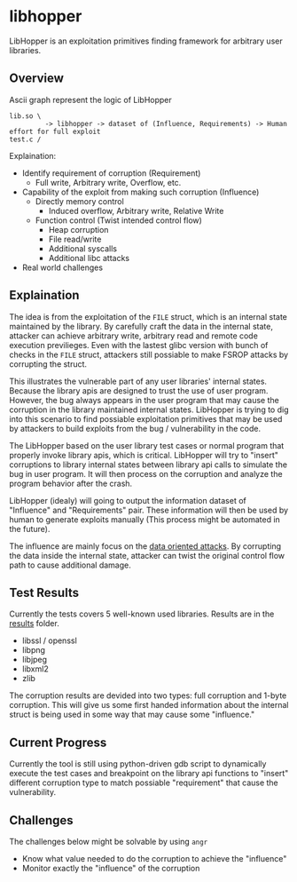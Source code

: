 # libhopper

LibHopper is an exploitation primitives finding framework for arbitrary user libraries.

## Overview

Ascii graph represent the logic of LibHopper

```
lib.so \
         -> libhopper -> dataset of (Influence, Requirements) -> Human effort for full exploit
test.c /
```

Explaination:

- Identify requirement of corruption (Requirement)
  - Full write, Arbitrary write, Overflow, etc.
- Capability of the exploit from making such corruption (Influence)
  - Directly memory control
    - Induced overflow, Arbitrary write, Relative Write
  - Function control (Twist intended control flow)
    - Heap corruption
    - File read/write
    - Additional syscalls
    - Additional libc attacks
- Real world challenges

## Explaination

The idea is from the exploitation of the `FILE` struct, which is an internal state maintained by the library. By carefully craft the data in the internal state, attacker can achieve arbitrary write, arbitrary read and remote code execution previlieges. Even with the lastest glibc version with bunch of checks in the `FILE` struct, attackers still possiable to make FSROP attacks by corrupting the struct.

This illustrates the vulnerable part of any user libraries' internal states. Because the library apis are designed to trust the use of user program. However, the bug always appears in the user program that may cause the corruption in the library maintained internal states. LibHopper is trying to dig into this scenario to find possiable exploitation primitives that may be used by attackers to build exploits from the bug / vulnerability in the code.

The LibHopper based on the user library test cases or normal program that properly invoke library apis, which is critical. LibHopper will try to "insert" corruptions to library internal states between library api calls to simulate the bug in user program. It will then process on the corruption and analyze the program behavior after the crash.

LibHopper (idealy) will going to output the information dataset of "Influence" and "Requirements" pair. These information will then be used by human to generate exploits manually (This process might be automated in the future).

The influence are mainly focus on the [data oriented attacks](https://www.google.com/search?q=data+oriented+attacks&oq=data+oriented+attacks&aqs=chrome..69i57.295j0j1&sourceid=chrome&ie=UTF-8). By corrupting the data inside the internal state, attacker can twist the original control flow path to cause additional damage.

## Test Results

Currently the tests covers 5 well-known used libraries. Results are in the [results](./results/) folder.

- libssl / openssl
- libpng
- libjpeg
- libxml2
- zlib

The corruption results are devided into two types: full corruption and 1-byte corruption. This will give us some first handed information about the internal struct is being used in some way that may cause some "influence."

## Current Progress

Currently the tool is still using python-driven gdb script to dynamically execute the test cases and breakpoint on the library api functions to "insert" different corruption type to match possiable "requirement" that cause the vulnerability.

## Challenges

The challenges below might be solvable by using `angr`

- Know what value needed to do the corruption to achieve the "influence"
- Monitor exactly the "influence" of the corruption